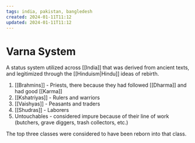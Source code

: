 ```yaml
---
tags: india, pakistan, bangledesh
created: 2024-01-11T11:12
updated: 2024-01-11T11:12
---
```

# Varna System

A status system utilized across [[India]] that was derived from ancient texts, and legitimized through the [[Hinduism|Hindu]] ideas of rebirth.

1. [[Brahmins]] - Priests, there because they had followed [[Dharma]] and had good [[Karma]]
2. [[Kshatriyas]] - Rulers and warriors
3. [[Vaishyas]] - Peasants and traders
4. [[Shudras]] - Laborers
5. Untouchables - considered impure because of their line of work (butchers, grave diggers, trash collectors, etc.)

The top three classes were considered to have been reborn into that class.